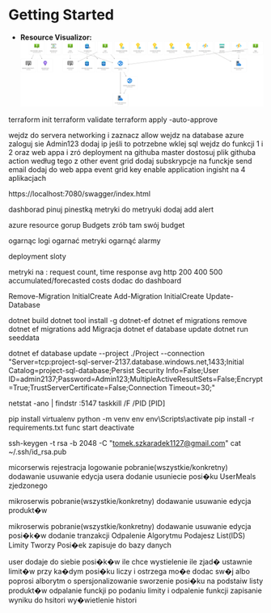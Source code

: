 # Getting Started
- **Resource Visualizor:** ![rg-project-azure.png](rg-project-azure.png)

terraform init 
terraform validate
terraform apply -auto-approve

wejdz do servera networking i zaznacz allow
wejdz na database azure zaloguj sie Admin123 dodaj ip jeśli to potrzebne wklej sql
wejdz do funkcji 1 i 2 oraz web appa i zró deployment na githuba master
dostosuj plik githuba action według tego z other
event grid dodaj subskrypcje na funckje send email
dodaj do web appa event grid key
enable application ingisht na 4 aplikacjach 


https://localhost:7080/swagger/index.html





   





 








dashborad pinuj pinestką metryki 
do metryuki dodaj add alert 

azure resource gorup Budgets zrób tam swój budget


ogarnąc logi
ogarnać metryki
ogarnąć alarmy

deployment sloty 


metryki na : request count, 
             time response avg
             http 200 400 500
             accumulated/forecasted costs
             dodac do dashboard



Remove-Migration InitialCreate
Add-Migration InitialCreate
Update-Database

dotnet build
dotnet tool install -g dotnet-ef
dotnet ef migrations remove
dotnet ef migrations add Migracja
dotnet ef database update
dotnet run seeddata

dotnet ef database update --project ./Project --connection "Server=tcp:project-sql-server-2137.database.windows.net,1433;Initial Catalog=project-sql-database;Persist Security Info=False;User ID=admin2137;Password=Admin123;MultipleActiveResultSets=False;Encrypt=True;TrustServerCertificate=False;Connection Timeout=30;"

netstat -ano | findstr :5147
taskkill /F /PID [PID]

pip install virtualenv
python -m venv env
env\Scripts\activate
pip install -r requirements.txt
func start
deactivate

ssh-keygen -t rsa -b 2048 -C "tomek.szkaradek1127@gmail.com"
cat ~/.ssh/id_rsa.pub

micorserwis 
rejestracja
logowanie
pobranie(wszystkie/konkretny) dodawanie usuwanie edycja usera
dodanie usuniecie posi�ku UserMeals zjedzonego

mikroserwis
pobranie(wszystkie/konkretny) dodawanie usuwanie edycja produkt�w

mikroserwis
pobranie(wszystkie/konkretny) dodawanie usuwanie edycja posi�k�w dodanie tranzakcji
Odpalenie Algorytmu Podajesz List(IDS) Limity Tworzy Posi�ek zapisuje do bazy danych

user dodaje do siebie posi�k�w ile chce 
wystielenie ile zjad� 
ustawnie limit�w
przy ka�dym posi�ku liczy i ostrzega
mo�e dodac sw�j albo poprosi alborytm o spersjonalizowanie
sworzenie posi�ku na podstaiw listy produkt�w 
odpalanie funckji po podaniu limity i odpalenie funkcji
zapisanie wyniku do hsitori 
wy�wietlenie histori

